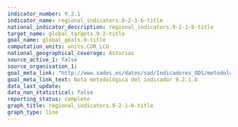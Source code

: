 ```yaml
---
indicator_number: 9.2.1
indicator_name: regional_indicators.9-2-1-b-title
national_indicator_description: regional_indicators.9-2-1-b-title
target_name: global_targets.9-2-title
goal_name: global_goals.9-title
computation_units: units.CUR_LCU
national_geographical_coverage: Asturias
source_active_1: false
source_organisation_1:  
goal_meta_link: "http://www.sadei.es/datos/sad/Indicadores_ODS/metodologia/9.2.1.b.pdf"
goal_meta_link_text: Nota metodológica del indicador 9.2.1.b
data_last_update:  
data_non_statistical: false
reporting_status: complete
graph_title: regional_indicators.9-2-1-b-title
graph_type: line
---
```

